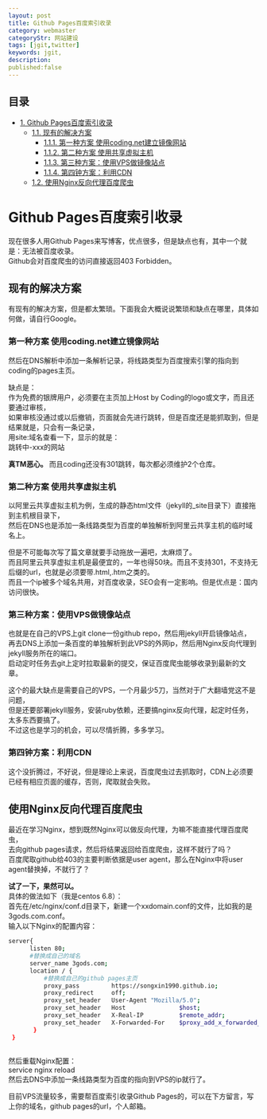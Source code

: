 ```yaml
---
layout: post
title: Github Pages百度索引收录
category: webmaster
categoryStr: 网站建设
tags: [jgit,twitter]
keywords: jgit,
description: 
published:false
---
```

<div id="table-of-contents">
<h2>目录</h2>
<div id="text-table-of-contents">
<ul>
<li><a href="#sec-1">1. Github Pages百度索引收录</a>
<ul>
<li><a href="#sec-1-1">1.1. 现有的解决方案</a>
<ul>
<li><a href="#sec-1-1-1">1.1.1. 第一种方案 使用coding.net建立镜像网站</a></li>
<li><a href="#sec-1-1-2">1.1.2. 第二种方案 使用共享虚拟主机</a></li>
<li><a href="#sec-1-1-3">1.1.3. 第三种方案：使用VPS做镜像站点</a></li>
<li><a href="#sec-1-1-4">1.1.4. 第四钟方案：利用CDN</a></li>
</ul>
</li>
<li><a href="#sec-1-2">1.2. 使用Nginx反向代理百度爬虫</a></li>
</ul>
</li>
</ul>
</div>
</div>

# Github Pages百度索引收录<a id="sec-1" name="sec-1"></a>

现在很多人用Github Pages来写博客，优点很多，但是缺点也有，其中一个就是：无法被百度收录。  
Github会对百度爬虫的访问直接返回403 Forbidden。  

## 现有的解决方案<a id="sec-1-1" name="sec-1-1"></a>

有现有的解决方案，但是都太繁琐。下面我会大概说说繁琐和缺点在哪里，具体如何做，请自行Google。  

### 第一种方案 使用coding.net建立镜像网站<a id="sec-1-1-1" name="sec-1-1-1"></a>

然后在DNS解析中添加一条解析记录，将线路类型为百度搜索引擎的指向到coding的pages主页。  

缺点是：  
作为免费的银牌用户，必须要在主页加上Host by Coding的logo或文字，而且还要通过审核，  
如果审核没通过或以后撤销，页面就会先进行跳转，但是百度还是能抓取到，但是结果就是，只会有一条记录，  
用site:域名查看一下，显示的就是：  
跳转中-xxx的网站  

**真TM恶心。**
而且coding还没有301跳转，每次都必须维护2个仓库。  

### 第二种方案 使用共享虚拟主机<a id="sec-1-1-2" name="sec-1-1-2"></a>

以阿里云共享虚拟主机为例，生成的静态html文件（jekyll的_site目录下）直接拖到主机根目录下，  
然后在DNS也是添加一条线路类型为百度的单独解析到阿里云共享主机的临时域名上。  

但是不可能每次写了篇文章就要手动拖放一遍吧，太麻烦了。  
而且阿里云共享虚拟主机是最便宜的，一年也得50块。而且不支持301，不支持无后缀的url，也就是必须要带.html,.htm之类的。  
而且一个ip被多个域名共用，对百度收录，SEO会有一定影响。但是优点是：国内访问很快。  

### 第三种方案：使用VPS做镜像站点<a id="sec-1-1-3" name="sec-1-1-3"></a>

也就是在自己的VPS上git clone一份github repo，然后用jekyll开启镜像站点，  
再去DNS上添加一条百度的单独解析到此VPS的外网ip，然后用Nginx反向代理到jekyll服务所在的端口。  
启动定时任务去git上定时拉取最新的提交，保证百度爬虫能够收录到最新的文章。  

这个的最大缺点是需要自己的VPS，一个月最少5刀，当然对于广大翻墙党这不是问题，  
但是还要部署jekyll服务，安装ruby依赖，还要搞nginx反向代理，起定时任务，太多东西要搞了。  
不过这也是学习的机会，可以尽情折腾，多多学习。  

### 第四钟方案：利用CDN<a id="sec-1-1-4" name="sec-1-1-4"></a>

这个没折腾过，不好说，但是理论上来说，百度爬虫过去抓取时，CDN上必须要已经有相应页面的缓存，否则，爬取就会失败。  

## 使用Nginx反向代理百度爬虫<a id="sec-1-2" name="sec-1-2"></a>

最近在学习Nginx，想到既然Nginx可以做反向代理，为嘛不能直接代理百度爬虫，  
去向github pages请求，然后将结果返回给百度爬虫，这样不就行了吗？  
百度爬取github给403的主要判断依据是user agent，那么在Nginx中将user agent替换掉，不就行了？  

**试了一下，果然可以。**  
具体的做法如下（我是centos 6.8）：  
首先在/etc/nginx/conf.d目录下，新建一个xxdomain.conf的文件，比如我的是3gods.com.conf。  
输入以下Nginx的配置内容：  
```bash
server{
      listen 80;
      #替换成自己的域名
      server_name 3gods.com; 
      location / {
          #替换成自己的github pages主页
          proxy_pass         https://songxin1990.github.io; 
          proxy_redirect     off;
          proxy_set_header   User-Agent "Mozilla/5.0";
          proxy_set_header   Host               $host;
          proxy_set_header   X-Real-IP          $remote_addr;
          proxy_set_header   X-Forwarded-For    $proxy_add_x_forwarded_for;
       }
 }
 
```

然后重载Nginx配置：  
service nginx reload  
然后去DNS中添加一条线路类型为百度的指向到VPS的ip就行了。  

目前VPS流量较多，需要帮百度索引收录Github Pages的，可以在下方留言，写上你的域名，github pages的url，个人邮箱。  
